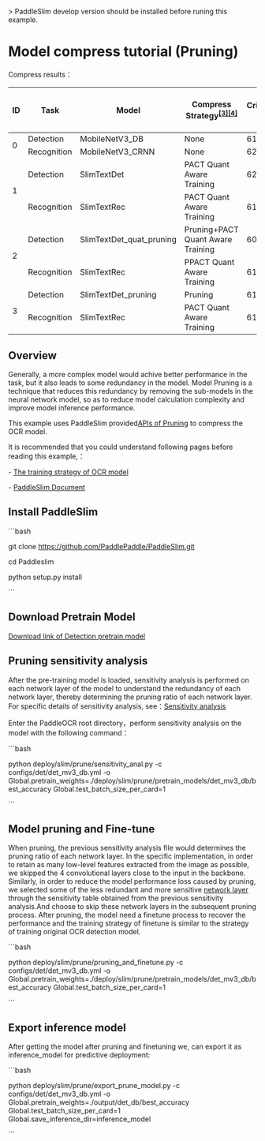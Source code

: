 \> PaddleSlim develop version should be installed before runing this example.



# Model compress tutorial (Pruning)

Compress results：
<table>
<thead>
  <tr>
    <th>ID</th>
    <th>Task</th>
    <th>Model</th>
    <th>Compress Strategy<sup><a href="#quant">[3]</a><a href="#prune">[4]</a><sup></th>
    <th>Criterion(Chinese dataset)</th>
    <th>Inference Time<sup><a href="#latency">[1]</a></sup>(ms)</th>
    <th>Inference Time(Total model)<sup><a href="#rec">[2]</a></sup>(ms)</th>
    <th>Acceleration Ratio</th>
    <th>Model Size(MB)</th>
    <th>Commpress Ratio</th>
    <th>Download Link</th>
  </tr>
</thead>
<tbody>
  <tr>
    <td rowspan="2">0</td>
    <td>Detection</td>
    <td>MobileNetV3_DB</td>
    <td>None</td>
    <td>61.7</td>
    <td>224</td>
    <td rowspan="2">375</td>
    <td rowspan="2">-</td>
    <td rowspan="2">8.6</td>
    <td rowspan="2">-</td>
    <td></td>
  </tr>
  <tr>
    <td>Recognition</td>
    <td>MobileNetV3_CRNN</td>
    <td>None</td>
    <td>62.0</td>
    <td>9.52</td>
    <td></td>
  </tr>
  <tr>
    <td rowspan="2">1</td>
    <td>Detection</td>
    <td>SlimTextDet</td>
    <td>PACT Quant Aware Training</td>
    <td>62.1</td>
    <td>195</td>
    <td rowspan="2">348</td>
    <td rowspan="2">8%</td>
    <td rowspan="2">2.8</td>
    <td rowspan="2">67.82%</td>
    <td></td>
  </tr>
  <tr>
    <td>Recognition</td>
    <td>SlimTextRec</td>
    <td>PACT Quant Aware Training</td>
    <td>61.48</td>
    <td>8.6</td>
    <td></td>
  </tr>
  <tr>
    <td rowspan="2">2</td>
    <td>Detection</td>
    <td>SlimTextDet_quat_pruning</td>
    <td>Pruning+PACT Quant Aware Training</td>
    <td>60.86</td>
    <td>142</td>
    <td rowspan="2">288</td>
    <td rowspan="2">30%</td>
    <td rowspan="2">2.8</td>
    <td rowspan="2">67.82%</td>
    <td></td>
  </tr>
  <tr>
    <td>Recognition</td>
    <td>SlimTextRec</td>
    <td>PPACT Quant Aware Training</td>
    <td>61.48</td>
    <td>8.6</td>
    <td></td>
  </tr>
  <tr>
    <td rowspan="2">3</td>
    <td>Detection</td>
    <td>SlimTextDet_pruning</td>
    <td>Pruning</td>
    <td>61.57</td>
    <td>138</td>
    <td rowspan="2">295</td>
    <td rowspan="2">27%</td>
    <td rowspan="2">2.9</td>
    <td rowspan="2">66.28%</td>
    <td></td>
  </tr>
  <tr>
    <td>Recognition</td>
    <td>SlimTextRec</td>
    <td>PACT Quant Aware Training</td>
    <td>61.48</td>
    <td>8.6</td>
    <td></td>
  </tr>
</tbody>
</table>


## Overview

Generally, a more complex model would achive better performance in the task, but it also leads to some redundancy in the model. Model Pruning is a technique that reduces this redundancy by removing the sub-models in the neural network model, so as to reduce model calculation complexity and improve model inference performance.

This example uses PaddleSlim provided[APIs of Pruning](https://paddlepaddle.github.io/PaddleSlim/api/prune_api/) to compress the OCR model.

It is recommended that you could understand following pages before reading this example,：



\- [The training strategy of OCR model](https://github.com/PaddlePaddle/PaddleOCR/blob/develop/doc/doc_ch/detection.md)

\- [PaddleSlim Document](https://paddlepaddle.github.io/PaddleSlim/)



## Install PaddleSlim

\```bash

git clone https://github.com/PaddlePaddle/PaddleSlim.git

cd Paddleslim

python setup.py install

\```


## Download Pretrain Model

[Download link of Detection pretrain model]()


## Pruning sensitivity analysis

  After the pre-training model is loaded, sensitivity analysis is performed on each network layer of the model to understand the redundancy of each network layer, thereby determining the pruning ratio of each network layer. For specific details of sensitivity analysis, see：[Sensitivity analysis](https://github.com/PaddlePaddle/PaddleSlim/blob/develop/docs/zh_cn/tutorials/image_classification_sensitivity_analysis_tutorial.md)

Enter the PaddleOCR root directory，perform sensitivity analysis on the model with the following command：

\```bash

python deploy/slim/prune/sensitivity_anal.py -c configs/det/det_mv3_db.yml -o Global.pretrain_weights=./deploy/slim/prune/pretrain_models/det_mv3_db/best_accuracy Global.test_batch_size_per_card=1

\```



## Model pruning and Fine-tune

  When pruning, the previous sensitivity analysis file would determines the pruning ratio of each network layer. In the specific implementation, in order to retain as many low-level features extracted from the image as possible, we skipped the 4 convolutional layers close to the input in the backbone. Similarly, in order to reduce the model performance loss caused by pruning, we selected some of the less redundant and more sensitive [network layer](https://github.com/PaddlePaddle/PaddleOCR/blob/develop/deploy/slim/prune/pruning_and_finetune.py#L41) through the sensitivity table obtained from the previous sensitivity analysis.And choose to skip these network layers in the subsequent pruning process. After pruning, the model need a finetune process to recover the performance and the training strategy of finetune is similar to the strategy of training original OCR detection model.

\```bash

python deploy/slim/prune/pruning_and_finetune.py -c configs/det/det_mv3_db.yml -o Global.pretrain_weights=./deploy/slim/prune/pretrain_models/det_mv3_db/best_accuracy Global.test_batch_size_per_card=1

\```





## Export inference model

After getting the model after pruning and finetuning we, can export it as inference_model for predictive deployment:

\```bash

python deploy/slim/prune/export_prune_model.py -c configs/det/det_mv3_db.yml -o Global.pretrain_weights=./output/det_db/best_accuracy Global.test_batch_size_per_card=1 Global.save_inference_dir=inference_model

\```
